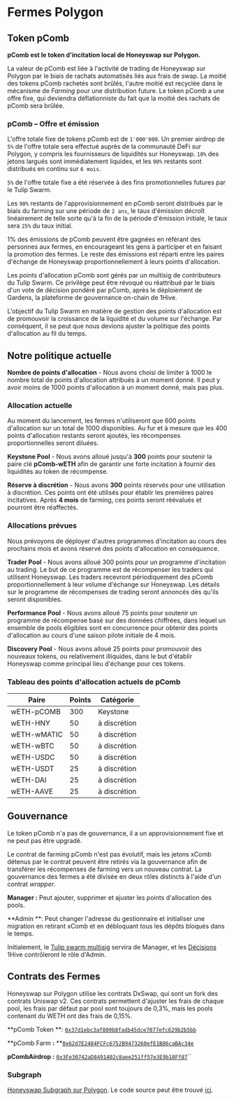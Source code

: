 # Fermes Polygon

## Token pComb  <a href="pcomb-token" id="pcomb-token"></a>

**pComb est le token d'incitation local de Honeyswap sur Polygon.**

La valeur de pComb est liée à l'activité de trading de Honeyswap sur Polygon par le biais de rachats automatisés liés aux frais de swap. La moitié des tokens pComb rachetés sont brûlés, l'autre moitié est recyclée dans le mécanisme de _Farming_ pour une distribution future. Le token pComb a une offre fixe, qui deviendra déflationniste du fait que la moitié des rachats de pComb sera brûlée.

### pComb – Offre et émission  <a href="pcomb-supply-and-emissions" id="pcomb-supply-and-emissions"></a>

L'offre totale fixe de tokens pComb est de `1'000'000`. Un premier airdrop de `5%` de l'offre totale sera effectué auprès de la communauté DeFi sur Polygon, y compris les fournisseurs de liquidités sur Honeyswap. `10%` des jetons largués sont immédiatement liquides, et les `90%` restants sont distribués en continu sur `6 mois`.

`5%` de l'offre totale fixe a été réservée à des fins promotionnelles futures par le Tulip Swarm.

Les `90%` restants de l'approvisionnement en pComb seront distribués par le biais du farming sur une période de `2 ans`, le taux d'émission décroît linéairement de telle sorte qu'à la fin de la période d'émission initiale, le taux sera `25%` du taux initial.

1% des émissions de pComb peuvent être gagnées en référant des personnes aux fermes, en encourageant les gens à participer et en faisant la promotion des fermes. Le reste des émissions est réparti entre les paires d'échange de Honeyswap proportionnellement à leurs points d'allocation.

Les points d'allocation pComb sont gérés par un multisig de contributeurs du Tulip Swarm. Ce privilège peut être révoqué ou réattribué par le biais d'un vote de décision pondéré par pComb, après le déploiement de Gardens, la plateforme de gouvernance on-chain de 1Hive.

L'objectif du Tulip Swarm en matière de gestion des points d'allocation est de promouvoir la croissance de la liquidité et du volume sur l'échange. Par conséquent, il se peut que nous devions ajuster la politique des points d'allocation au fil du temps.

## Notre politique actuelle <a href="our-current-policy" id="our-current-policy"></a>

**Nombre de points d'allocation** - Nous avons choisi de limiter à 1000 le nombre total de points d'allocation attribués à un moment donné. Il peut y avoir moins de 1000 points d'allocation à un moment donné, mais pas plus.

### Allocation actuelle <a href="current-allocation" id="current-allocation"></a>

Au moment du lancement, les fermes n'utiliseront que 600 points d'allocation sur un total de 1000 disponibles. Au fur et à mesure que les 400 points d'allocation restants seront ajoutés, les récompenses proportionnelles seront diluées.

**Keystone Pool** - Nous avons alloué jusqu'à **300** points pour soutenir la paire clé **pComb-wETH** afin de garantir une forte incitation à fournir des liquidités au token de récompense.

**Réserve à discrétion** - Nous avons **300** points réservés pour une utilisation à discrétion. Ces points ont été utilisés pour établir les premières paires incitatives. Après **4 mois** de farming, ces points seront réévalués et pourront être réaffectés.

### Allocations prévues <a href="projected-allocations" id="projected-allocations"></a>

Nous prévoyons de déployer d'autres programmes d'incitation au cours des prochains mois et avons réservé des points d'allocation en conséquence.

**Trader Pool** - Nous avons alloué 300 points pour un programme d'incitation au trading. Le but de ce programme est de récompenser les traders qui utilisent Honeyswap. Les traders recevront périodiquement des pComb proportionnellement à leur volume d'échange sur Honeyswap. Les détails sur le programme de récompenses de trading seront annoncés dès qu'ils seront disponibles.

**Performance Pool** - Nous avons alloué 75 points pour soutenir un programme de récompense basé sur des données chiffrées, dans lequel un ensemble de pools éligibles sont en concurrence pour obtenir des points d'allocation au cours d'une saison pilote initiale de 4 mois.

**Discovery Pool** - Nous avons alloué 25 points pour promouvoir des nouveaux tokens, ou relativement illiquides, dans le but d'établir Honeyswap comme principal lieu d'échange pour ces tokens.

### Tableau des points d'allocation actuels de pComb <a href="current-pcomb-allocation-points-table" id="current-pcomb-allocation-points-table"></a>

| Paire       | Points | Catégorie    |
| ----------- | ------ | ------------ |
| wETH-pCOMB  | 300    | Keystone     |
| wETH-HNY    | 50     | à discrétion |
| wETH-wMATIC | 50     | à discrétion |
| wETH-wBTC   | 50     | à discrétion |
| wETH-USDC   | 50     | à discrétion |
| wETH-USDT   | 25     | à discrétion |
| wETH-DAI    | 25     | à discrétion |
| wETH-AAVE   | 25     | à discrétion |

## Gouvernance <a href="governance" id="governance"></a>

Le token pComb n'a pas de gouvernance, il a un approvisionnement fixe et ne peut pas être upgradé.

Le contrat de farming pComb n'est pas évolutif, mais les jetons xComb détenus par le contrat peuvent être retirés via la gouvernance afin de transférer les récompenses de farming vers un nouveau contrat. La gouvernance des fermes a été divisée en deux rôles distincts à l'aide d'un contrat _wrapper_.&#x20;

**Manager :** Peut ajouter, supprimer et ajuster les points d'allocation des pools.

**Admin **: Peut changer l'adresse du gestionnaire et initialiser une migration en retirant xComb et en débloquant tous les dépôts bloqués dans le temps.&#x20;

Initialement, le [Tulip swarm multisig](https://xdai.gnosis-safe.io/app/#/safes/0xD5a0d695589Fa9dEC023638b8dD24D71f051C63C/balances) servira de Manager, et les [Décisions](https://wiki.1hive.org/v/francais/projects/honey/decisions) 1Hive contrôleront le rôle d'Admin.

## Contrats des Fermes  <a href="honeyswap-contracts" id="honeyswap-contracts"></a>

Honeyswap sur Polygon utilise les contrats DxSwap, qui sont un fork des contrats Uniswap v2. Ces contrats permettent d'ajuster les frais de chaque pool, les frais par défaut par pool sont toujours de 0,3%, mais les pools contenant du WETH ont des frais de 0,15%.

**pComb Token **: [`0x37d1ebc3af809b8fadb45dce7077efc629b2b5bb`](https://polygonscan.com/token/0x37d1ebc3af809b8fadb45dce7077efc629b2b5bb)

**pComb Farm **:** **[`0x62d7E2484FCFc6752B9473260efE1B86caBAc34e`](https://polygonscan.com/address/0x62d7E2484FCFc6752B9473260efE1B86caBAc34e#code)

**pCombAirdrop :** [`0x3Fe30742aD8491402c8aee251ff57e3E9b18Ff87`](https://polygonscan.com/address/0x3fe30742ad8491402c8aee251ff57e3e9b18ff87#code)``

### Subgraph

[Honeyswap Subgraph sur Polygon](fermes-polygon.md#contrats-et-informations-sur-le-deploiement). Le code source peut être trouvé [ici](https://github.com/1Hive/honeyswap-subgraph).
